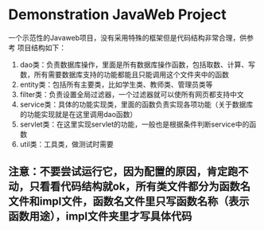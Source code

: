 # Demonstration JavaWeb Project

一个示范性的Javaweb项目，没有采用特殊的框架但是代码结构非常合理，供参考
项目结构如下：

1. dao类：负责数据库操作，里面是所有数据库操作函数，包括取数、计算、写数，所有需要数据库支持的功能都能且只能调用这个文件夹中的函数
2. entity类：包括所有主要类，比如学生类、教师类、管理员类等
3. filter类：负责设置全局过滤器，一个过滤器就可以使所有网页都支持中文
4. service类：具体的功能实现类，里面的函数负责实现各项功能（关于数据库的功能实现就是在这里调用dao函数）
5. servlet类：在这里实现servlet的功能，一般也是根据条件判断service中的函数
6. util类：工具类，做测试时需要

## 注意：不要尝试运行它，因为配置的原因，肯定跑不动，只看看代码结构就ok，所有类文件都分为函数名文件和impl文件，函数名文件里只写函数名称（表示函数用途），impl文件夹里才写具体代码
